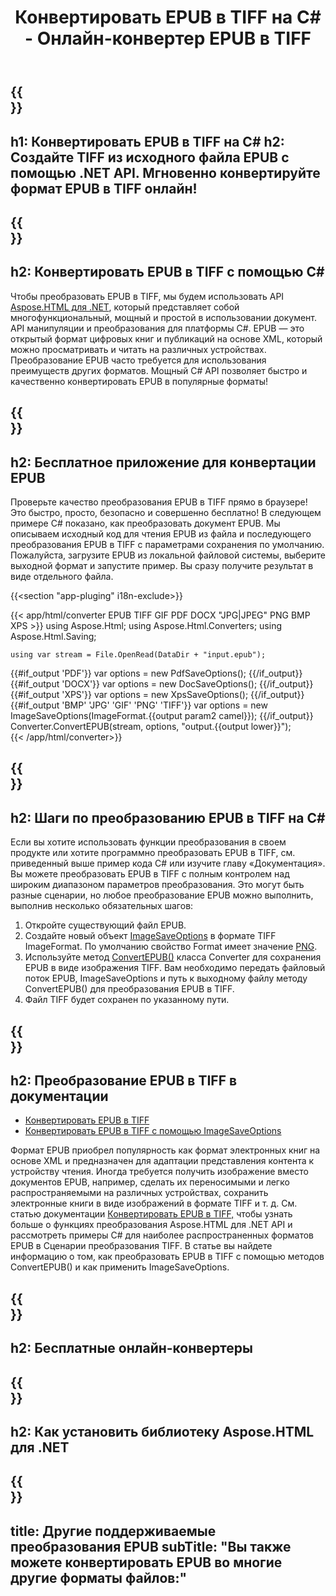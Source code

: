 ﻿---
translation: true
template: /templates/_template-conversion-child.md
title: Конвертировать EPUB в TIFF на C# - Онлайн-конвертер EPUB в TIFF
description: Пример кода для преобразования EPUB в TIFF C#. Легко используйте API преобразователя в ASP.NET или любом приложении .NET. Попробуйте онлайн-конвертер EPUB в TIFF бесплатно!
url: /net/conversion/epub-to-tiff/
family: html
platformtag: net
feature: conversion
informat: EPUB
outformat: TIFF
otherformats: PDF DOCX XPS BMP JPEG PNG TIFF GIF
---

{{<section banner>}}
---
h1: Конвертировать EPUB в TIFF на C#
h2: Создайте TIFF из исходного файла EPUB с помощью .NET API. Мгновенно конвертируйте формат EPUB в TIFF онлайн!
---

{{<section overview>}}
---
h2: Конвертировать EPUB в TIFF с помощью C#
---

Чтобы преобразовать EPUB в TIFF, мы будем использовать API [Aspose.HTML для .NET](https://products.aspose.com/html/net/), который представляет собой многофункциональный, мощный и простой в использовании документ. API манипуляции и преобразования для платформы C#. EPUB — это открытый формат цифровых книг и публикаций на основе XML, который можно просматривать и читать на различных устройствах. Преобразование EPUB часто требуется для использования преимуществ других форматов. Мощный C# API позволяет быстро и качественно конвертировать EPUB в популярные форматы!

{{<section demos>}}
---
h2: Бесплатное приложение для конвертации EPUB
---

Проверьте качество преобразования EPUB в TIFF прямо в браузере! Это быстро, просто, безопасно и совершенно бесплатно! В следующем примере C# показано, как преобразовать документ EPUB. Мы описываем исходный код для чтения EPUB из файла и последующего преобразования EPUB в TIFF с параметрами сохранения по умолчанию. Пожалуйста, загрузите EPUB из локальной файловой системы, выберите выходной формат и запустите пример. Вы сразу получите результат в виде отдельного файла.

{{<section "app-pluging" i18n-exclude>}}

{{< app/html/converter EPUB TIFF GIF PDF DOCX "JPG|JPEG" PNG BMP XPS >}}
using Aspose.Html;
using Aspose.Html.Converters;
using Aspose.Html.Saving;

    using var stream = File.OpenRead(DataDir + "input.epub");
{{#if_output 'PDF'}}
    var options = new PdfSaveOptions();
{{/if_output}}
{{#if_output 'DOCX'}}
    var options = new DocSaveOptions();
{{/if_output}}
{{#if_output 'XPS'}}
    var options = new XpsSaveOptions();
{{/if_output}}
{{#if_output 'BMP' 'JPG' 'GIF' 'PNG' 'TIFF'}}
    var options = new ImageSaveOptions(ImageFormat.{{output param2 camel}});
{{/if_output}}
    Converter.ConvertEPUB(stream, options, "output.{{output lower}}");   
{{< /app/html/converter>}}


{{<section steps>}}
---
h2: Шаги по преобразованию EPUB в TIFF на C#
---

Если вы хотите использовать функции преобразования в своем продукте или хотите программно преобразовать EPUB в TIFF, см. приведенный выше пример кода C# или изучите главу «Документация». Вы можете преобразовать EPUB в TIFF с полным контролем над широким диапазоном параметров преобразования. Это могут быть разные сценарии, но любое преобразование EPUB можно выполнить, выполнив несколько обязательных шагов:

1. Откройте существующий файл EPUB.
1. Создайте новый объект [ImageSaveOptions](https://apireference.aspose.com/html/net/aspose.html.saving/imagesaveoptions) в формате TIFF ImageFormat. По умолчанию свойство Format имеет значение [PNG](https://apireference.aspose.com/html/net/aspose.html.rendering.image/imageformat).
1. Используйте метод [ConvertEPUB()](https://apireference.aspose.com/html/net/aspose.html.converters.converter/convertepub/methods/27) класса Converter для сохранения EPUB в виде изображения TIFF. Вам необходимо передать файловый поток EPUB, ImageSaveOptions и путь к выходному файлу методу ConvertEPUB() для преобразования EPUB в TIFF.
1. Файл TIFF будет сохранен по указанному пути.


{{<section documentation>}}
---
h2: Преобразование EPUB в TIFF в документации
---

  - <a href="https://docs.aspose.com/html/net/converting-between-formats/epub-to-tiff/#convert-epub-to-tiff" target="_blank">Конвертировать EPUB в ТIFF</a>
  - <a href="https://docs.aspose.com/html/net/converting-between-formats/epub-to-tiff/#convert-epub-to-tiff-using-imagesaveoptions" target="_blank" >Конвертировать EPUB в TIFF с помощью ImageSaveOptions</a>

Формат EPUB приобрел популярность как формат электронных книг на основе XML и предназначен для адаптации представления контента к устройству чтения. Иногда требуется получить изображение вместо документов EPUB, например, сделать их переносимыми и легко распространяемыми на различных устройствах, сохранить электронные книги в виде изображений в формате TIFF и т. д. См. статью документации [Конвертировать EPUB в TIFF,](https://docs.aspose.com/html/net/converting-between-formats/epub-to-tiff/) чтобы узнать больше о функциях преобразования Aspose.HTML для .NET API и рассмотреть примеры C# для наиболее распространенных форматов EPUB в Сценарии преобразования TIFF. В статье вы найдете информацию о том, как преобразовать EPUB в TIFF с помощью методов ConvertEPUB() и как применить ImageSaveOptions.

{{<section online-converters>}}
---
h2: Бесплатные онлайн-конвертеры
---

{{<section get-started>}}
---
h2: Как установить библиотеку Aspose.HTML для .NET
---

{{<section other-conversions>}}
---
title: Другие поддерживаемые преобразования EPUB
subTitle: "Вы также можете конвертировать EPUB во многие другие форматы файлов:"
---